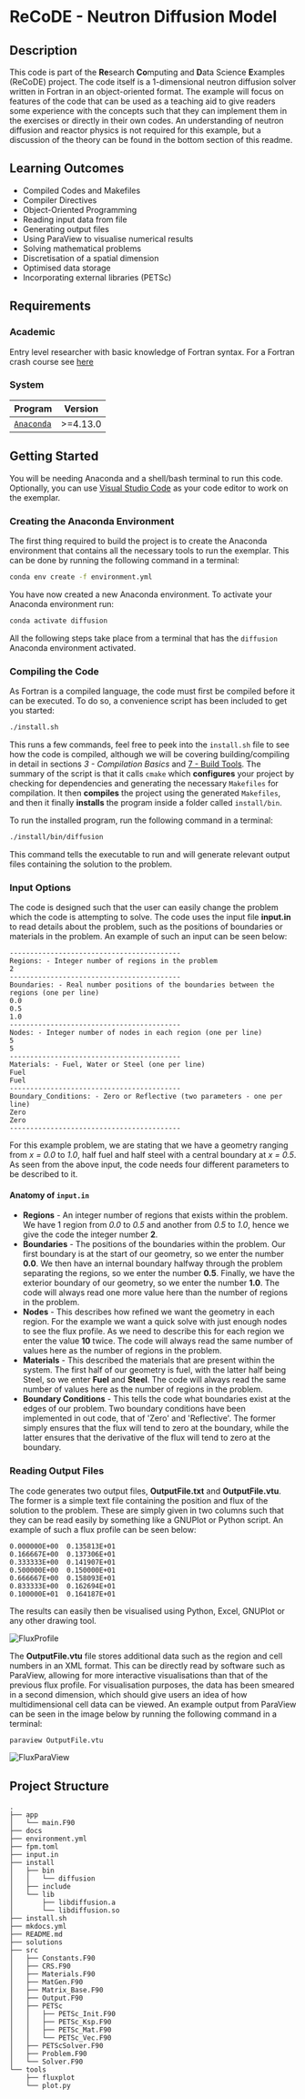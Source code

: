 # ReCoDE - Neutron Diffusion Model

## Description

This code is part of the **Re**search **Co**mputing and **D**ata Science **E**xamples (ReCoDE) project. The code itself is a 1-dimensional neutron diffusion solver written in Fortran in an object-oriented format. The example will focus on features of the code that can be used as a teaching aid to give readers some experience with the concepts such that they can implement them in the exercises or directly in their own codes. An understanding of neutron diffusion and reactor physics is not required for this example, but a discussion of the theory can be found in the bottom section of this readme.

## Learning Outcomes

- Compiled Codes and Makefiles
- Compiler Directives
- Object-Oriented Programming
- Reading input data from file
- Generating output files
- Using ParaView to visualise numerical results
- Solving mathematical problems
- Discretisation of a spatial dimension
- Optimised data storage
- Incorporating external libraries (PETSc)

## Requirements

### Academic

Entry level researcher with basic knowledge of Fortran syntax.
For a Fortran crash course see [here](https://www.tutorialspoint.com/fortran/fortran_basic_syntax.htm)

### System

| Program                                 | Version  |
| --------------------------------------- | -------- |
| [`Anaconda`](https://www.anaconda.com/) | >=4.13.0 |

## Getting Started

You will be needing Anaconda and a shell/bash terminal to run this code.
Optionally, you can use [Visual Studio Code](https://code.visualstudio.com/)
as your code editor to work on the exemplar.

### Creating the Anaconda Environment

The first thing required to build the project is to create the Anaconda environment
that contains all the necessary tools to run the exemplar. This can be done by running the following command in a terminal:

```sh
conda env create -f environment.yml
```

You have now created a new Anaconda environment. To activate your Anaconda environment run:

```sh
conda activate diffusion
```

All the following steps take place from a terminal that has the `diffusion` Anaconda
environment activated.

### Compiling the Code

As Fortran is a compiled language, the code must first be compiled before it can be executed.
To do so, a convenience script has been included to get you started:

```sh
./install.sh
```

This runs a few commands, feel free to peek into the `install.sh` file to see how the code is compiled, although we will be covering building/compiling in detail in
sections _3 - Compilation Basics_ and [7 - Build Tools](docs/7-build-tools.md).
The summary of the script is that it calls `cmake` which **configures**
your project by checking for dependencies and generating the necessary `Makefiles` for compilation.
It then **compiles** the project using the generated `Makefiles`, and then it finally
**installs** the program inside a folder called `install/bin`.

To run the installed program, run the following command in a terminal:

```sh
./install/bin/diffusion
```

This command tells the executable to run and will generate relevant output files containing the solution to the problem.

### Input Options

The code is designed such that the user can easily change the problem which the code is attempting to solve. The code uses the input file **input.in** to read details about the problem, such as the positions of boundaries or materials in the problem. An example of such an input can be seen below:

```log
------------------------------------------
Regions: - Integer number of regions in the problem
2
------------------------------------------
Boundaries: - Real number positions of the boundaries between the regions (one per line)
0.0
0.5
1.0
------------------------------------------
Nodes: - Integer number of nodes in each region (one per line)
5
5
------------------------------------------
Materials: - Fuel, Water or Steel (one per line)
Fuel
Fuel
------------------------------------------
Boundary_Conditions: - Zero or Reflective (two parameters - one per line)
Zero
Zero
------------------------------------------
```

For this example problem, we are stating that we have a geometry ranging from _x = 0.0_ to _1.0_, half fuel and half steel with a central boundary at _x = 0.5_. As seen from the above input, the code needs four different parameters to be described to it.

#### Anatomy of `input.in`

- **Regions** - An integer number of regions that exists within the problem. We have 1 region from _0.0_ to _0.5_ and another from _0.5_ to _1.0_, hence we give the code the integer number **2**.
- **Boundaries** - The positions of the boundaries within the problem. Our first boundary is at the start of our geometry, so we enter the number **0.0**. We then have an internal boundary halfway through the problem separating the regions, so we enter the number **0.5**. Finally, we have the exterior boundary of our geometry, so we enter the number **1.0**. The code will always read one more value here than the number of regions in the problem.
- **Nodes** - This describes how refined we want the geometry in each region. For the example we want a quick solve with just enough nodes to see the flux profile. As we need to describe this for each region we enter the value **10** twice. The code will always read the same number of values here as the number of regions in the problem.
- **Materials** - This described the materials that are present within the system. The first half of our geometry is fuel, with the latter half being Steel, so we enter **Fuel** and **Steel**. The code will always read the same number of values here as the number of regions in the problem.
- **Boundary Conditions** - This tells the code what boundaries exist at the edges of our problem. Two boundary conditions have been implemented in out code, that of 'Zero' and 'Reflective'. The former simply ensures that the flux will tend to zero at the boundary, while the latter ensures that the derivative of the flux will tend to zero at the boundary.

### Reading Output Files

The code generates two output files, **OutputFile.txt** and **OutputFile.vtu**. The former is a simple text file containing the position and flux of the solution to the problem. These are simply given in two columns such that they can be read easily by something like a GNUPlot or Python script. An example of such a flux profile can be seen below:

```log
0.000000E+00  0.135813E+01
0.166667E+00  0.137306E+01
0.333333E+00  0.141907E+01
0.500000E+00  0.150000E+01
0.666667E+00  0.158093E+01
0.833333E+00  0.162694E+01
0.100000E+01  0.164187E+01
```

The results can easily then be visualised using Python, Excel, GNUPlot or any other drawing tool.

![FluxProfile](docs/images/FluxProfile.png)

The **OutputFile.vtu** file stores additional data such as the region and cell numbers in an XML format. This can be directly read by software such as ParaView, allowing for more interactive visualisations than that of the previous flux profile. For visualisation purposes, the data has been smeared in a second dimension, which should give users an idea of how multidimensional cell data can be viewed. An example output from ParaView can be seen in the image below by running the following command in a terminal:

```sh
paraview OutputFile.vtu
```

![FluxParaView](docs/images/FluxParaview.png)

<!-- Generated via: tree  -I 'venv|build|[0-9][a-z]|[0-9]-*|assets|images|appendix.md|exercise.md|index.md|*.mod|*.png|*.vtu|*.txt' -->

## Project Structure

```tree
.
├── app
│   └── main.F90
├── docs
├── environment.yml
├── fpm.toml
├── input.in
├── install
│   ├── bin
│   │   └── diffusion
│   ├── include
│   └── lib
│       ├── libdiffusion.a
│       └── libdiffusion.so
├── install.sh
├── mkdocs.yml
├── README.md
├── solutions
├── src
│   ├── Constants.F90
│   ├── CRS.F90
│   ├── Materials.F90
│   ├── MatGen.F90
│   ├── Matrix_Base.F90
│   ├── Output.F90
│   ├── PETSc
│   │   ├── PETSc_Init.F90
│   │   ├── PETSc_Ksp.F90
│   │   ├── PETSc_Mat.F90
│   │   └── PETSc_Vec.F90
│   ├── PETScSolver.F90
│   ├── Problem.F90
│   └── Solver.F90
└── tools
    ├── fluxplot
    └── plot.py
```
